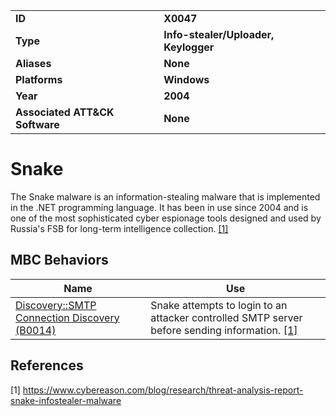 <table>
<tr>
<td><b>ID</b></td>
<td><b>X0047</b></td>
</tr>
<tr>
<td><b>Type</b></td>
<td><b>Info-stealer/Uploader, Keylogger</b></td>
</tr>
<tr>
<td><b>Aliases</b></td>
<td><b>None</b></td>
</tr>
<tr>
<td><b>Platforms</b></td>
<td><b>Windows</b></td>
</tr>
<tr>
<td><b>Year</b></td>
<td><b>2004</b></td>
</tr>
<tr>
<td><b>Associated ATT&CK Software</b></td>
<td><b>None</b></td>
</tr>
</table>


# Snake

The Snake malware is an information-stealing malware that is implemented in the .NET programming language. It has been in use since 2004 and is one of the most sophisticated cyber espionage tools designed and used by Russia's FSB for long-term intelligence collection. [[1]](#1)

## MBC Behaviors

|Name|Use|
|---|---|
|[Discovery::SMTP Connection Discovery (B0014)](../discovery/smtp-connection-discovery.md)|Snake attempts to login to an attacker controlled SMTP server before sending information. [[1]](#1)|

## References

<a name="1">[1]</a> https://www.cybereason.com/blog/research/threat-analysis-report-snake-infostealer-malware
